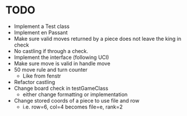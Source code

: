 # TODO
- Implement a Test class
- Implement en Passant
- Make sure valid moves returned by a piece does not leave the king in check
- No castling if through a check.
- Implement the interface (following UCI)
- Make sure move is valid in handle move
- 50 move rule and turn counter
    - Like from fenstr
- Refactor castling
- Change board check in testGameClass 
    - either change formatting or implementation
- Change stored coords of a piece to use file and row
    - i.e. row=6, col=4 becomes file=e, rank=2

